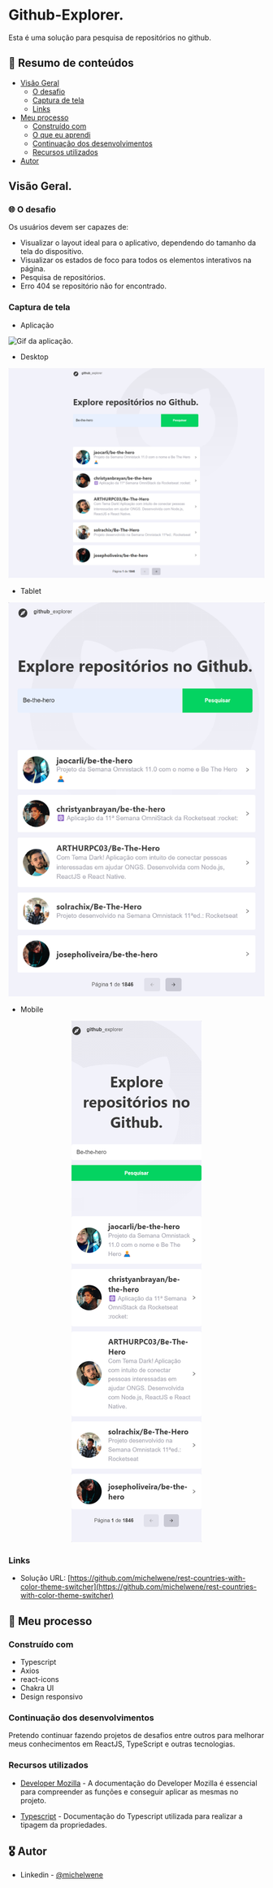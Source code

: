 # Github-Explorer.

Esta é uma solução para pesquisa de repositórios no github.

## :dart: Resumo de conteúdos

- [Visão Geral](#Visão-Geral)
  - [O desafio](#O-desafio)
  - [Captura de tela](#Captura-de-tela)
  - [Links](#Links)
- [Meu processo](#Meu-processo)
  - [Construído com](#Constrído-com)
  - [O que eu aprendi](#O-que-eu-aprendi)
  - [Continuação dos desenvolvimentos](#Continuação-dos-desenvolvimentos)
  - [Recursos utilizados](#Recursos-utilizados)
- [Autor](#Autor)

## Visão Geral.

### :globe_with_meridians: O desafio

Os usuários devem ser capazes de:

- Visualizar o layout ideal para o aplicativo, dependendo do tamanho da tela do dispositivo.
- Visualizar os estados de foco para todos os elementos interativos na página.
- Pesquisa de repositórios.
- Erro 404 se repositório não for encontrado.

### Captura de tela

- Aplicação

<p>
  <img src='/public/github.gif' alt='Gif da aplicação.'>
</p>

- Desktop
<p  align="center" >
  <img src="/public/Desktop.png"alt="Tela desktop da página inicial."/>
</p>

- Tablet
<p  align="center" >
  <img src="/public/Tablet.png"alt="Tela Tablet da página inicial."/>
</p>

- Mobile
<p  align="center" >
  <img src="/public/Mobile.png"alt="Tela Mobile da página inicial."/>
</p>

### Links

- Solução URL: [https://github.com/michelwene/rest-countries-with-color-theme-switcher](https://github.com/michelwene/rest-countries-with-color-theme-switcher)

## :page_with_curl: Meu processo

### Construído com

- Typescript
- Axios
- react-icons
- Chakra UI
- Design responsivo

### Continuação dos desenvolvimentos

Pretendo continuar fazendo projetos de desafios entre outros para melhorar meus conhecimentos em ReactJS, TypeScript e outras tecnologias.

### Recursos utilizados

- [Developer Mozilla](https://developer.mozilla.org/en-US/docs/Web/JavaScript) - A documentação do Developer Mozilla é essencial para compreender as funções e conseguir aplicar as mesmas no projeto.

- [Typescript](https://www.typescriptlang.org/docs/handbook/2/keyof-types.html) - Documentação do Typescript utilizada para realizar a tipagem da propriedades.

## :medal_military: Autor

- Linkedin - [@michelwene](https://www.linkedin.com/in/michelwene/)
